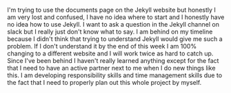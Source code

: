 I'm trying to use the documents page on the Jekyll website but honestly I am very lost and confused, I have no idea where to start and I honestly have no idea how to use Jekyll. I want to ask a question in the Jekyll channel on slack but I really just don't know what to say. I am behind on my timeline because I didn't think that trying to understand Jekyll would give me such a problem. If I don't understand it by the end of this week I am 100% changing to a different website and I will work twice as hard to catch up. Since I've been behind I haven't really learned anything except for the fact that I need to have an active partner next to me when I do new things like this. I am developing responsibility skills and time management skills due to the fact that I need to properly plan out this whole project by myself.
